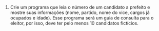 1.	Crie um programa que leia o número de um candidato a prefeito e mostre suas informações (nome, partido, nome do vice, cargos já ocupados e idade).
Esse programa será um guia de consulta para o eleitor, por isso, deve ter pelo menos 10 candidatos fictícios.
